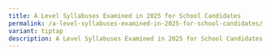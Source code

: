 ```yaml
---
title: A Level Syllabuses Examined in 2025 for School Candidates
permalink: /a-level-syllabuses-examined-in-2025-for-school-candidates/
variant: tiptap
description: A Level Syllabuses Examined in 2025 for School Candidates
---
```

